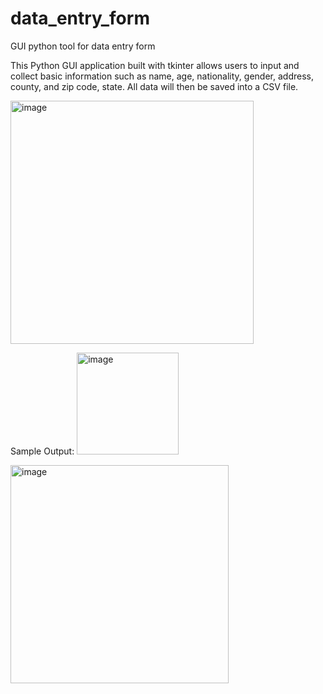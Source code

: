 # data_entry_form
GUI python tool for data entry form


This Python GUI application built with tkinter allows users to input and collect basic information such as name, age, nationality, gender, address, county, and zip code, state. 
All data will then be saved into a CSV file. 

<img width="389" alt="image" src="https://github.com/user-attachments/assets/b2e4c59f-fc08-4718-a954-c9f462de1826" />



Sample Output: 
<img width="163" alt="image" src="https://github.com/user-attachments/assets/f724d1b1-769f-4240-858d-9e63db2f883b" />

<img width="349" alt="image" src="https://github.com/user-attachments/assets/caa8eeaf-a5dc-44ad-bd54-4fc7f7e9ba6e" />
